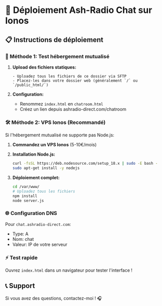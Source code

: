 # 🚀 Déploiement Ash-Radio Chat sur Ionos

## 📋 Instructions de déploiement

### 🔧 Méthode 1: Test hébergement mutualisé

1. **Upload des fichiers statiques:**
   ```
   - Uploadez tous les fichiers de ce dossier via SFTP
   - Placez-les dans votre dossier web (généralement `/` ou `/public_html/`)
   ```

2. **Configuration:**
   - Renommez `index.html` en `chatroom.html`
   - Créez un lien depuis ashradio-direct.com/chatroom

### 🛠️ Méthode 2: VPS Ionos (Recommandé)

Si l'hébergement mutualisé ne supporte pas Node.js:

1. **Commandez un VPS Ionos** (5-10€/mois)
2. **Installation Node.js:**
   ```bash
   curl -fsSL https://deb.nodesource.com/setup_18.x | sudo -E bash -
   sudo apt-get install -y nodejs
   ```

3. **Déploiement complet:**
   ```bash
   cd /var/www/
   # Uploadez tous les fichiers
   npm install
   node server.js
   ```

### 🌐 Configuration DNS

Pour `chat.ashradio-direct.com`:
- Type: A
- Nom: chat
- Valeur: IP de votre serveur

### ⚡ Test rapide

Ouvrez `index.html` dans un navigateur pour tester l'interface !

## 📞 Support

Si vous avez des questions, contactez-moi ! 🎧
